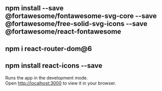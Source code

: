 ## npm install --save @fortawesome/fontawesome-svg-core --save @fortawesome/free-solid-svg-icons --save @fortawesome/react-fontawesome


## npm i react-router-dom@6 

## npm install react-icons --save


Runs the app in the development mode.\
Open [http://localhost:3000](http://localhost:3000) to view it in your browser.


